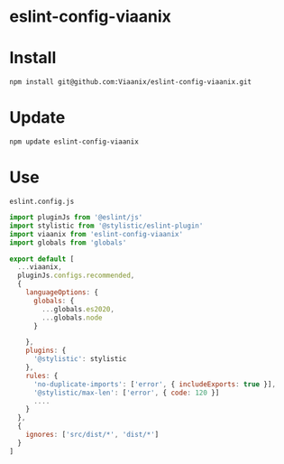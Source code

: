 # eslint-config-viaanix

# Install
`npm install git@github.com:Viaanix/eslint-config-viaanix.git`

# Update
`npm update eslint-config-viaanix`

#  Use
`eslint.config.js`
```javascript
import pluginJs from '@eslint/js'
import stylistic from '@stylistic/eslint-plugin'
import viaanix from 'eslint-config-viaanix'
import globals from 'globals'

export default [
  ...viaanix,
  pluginJs.configs.recommended,
  {
    languageOptions: {
      globals: {
        ...globals.es2020,
        ...globals.node
      }

    },
    plugins: {
      '@stylistic': stylistic
    },
    rules: {
      'no-duplicate-imports': ['error', { includeExports: true }],
      '@stylistic/max-len': ['error', { code: 120 }]
      ....
    }
  },
  {
    ignores: ['src/dist/*', 'dist/*']
  }
]

```